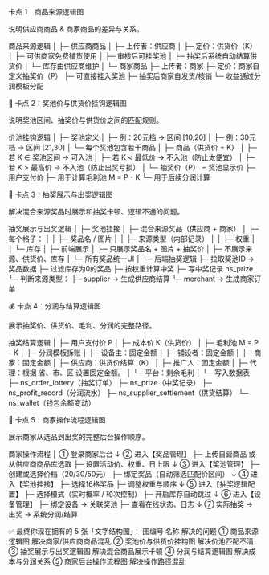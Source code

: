 卡点 1：商品来源逻辑图

说明供应商商品 & 商家商品的差异与关系。

商品来源逻辑
│
├─ 供应商商品
│   ├─ 上传者：供应商
│   ├─ 定价：供货价（K）
│   ├─ 可供商家免费铺货使用
│   ├─ 审核后可挂奖池
│   ├─ 抽奖后系统自动结算供货价
│   └─ 库存由供应商维护
│
└─ 商家商品
    ├─ 上传者：商家
    ├─ 定价：商家自定义抽奖价（P）
    ├─ 可直接挂入奖池
    ├─ 抽奖后商家自发货/核销
    └─ 收益通过分润模板分配

🧱 卡点 2：奖池价与供货价挂钩逻辑图

说明奖池区间、抽奖价与供货价之间的匹配规则。

价池挂钩逻辑
│
├─ 奖池定义
│   ├─ 例：20元档 → 区间 [10,20]
│   ├─ 例：30元档 → 区间 [21,30]
│   └─ 每个奖池包含若干商品
│
├─ 商品（供货价 = K）
│   ├─ 若 K ∈ 奖池区间 → 可入池
│   ├─ 若 K < 最低价 → 不入池（防止太便宜）
│   ├─ 若 K > 最高价 → 不入池（防止出奖亏损）
│
└─ 抽奖价（P） = 奖池显示价
    ├─ 用户支付价
    ├─ 用于计算毛利池 M = P - K
    └─ 用于后续分润计算

🎰 卡点 3：抽奖展示与出奖逻辑图

解决混合来源奖品时展示和抽奖卡顿、逻辑不通的问题。

抽奖展示与出奖逻辑
│
├─ 奖池挂接
│   ├─ 混合来源奖品（供应商 + 商家）
│   ├─ 每个格子：
│   │   ├─ 奖品名 / 图片
│   │   ├─ 来源类型（内部记录）
│   │   ├─ 权重
│   │   └─ 库存
│
├─ 前端展示
│   ├─ 只展示奖品名 + 图片 + 抽奖价
│   ├─ 不展示来源、供货价、库存
│   └─ 所有奖品统一UI
│
└─ 后端抽奖逻辑
    ├─ 拉取奖池ID → 奖品数据
    ├─ 过滤库存为0的奖品
    ├─ 按权重计算中奖
    ├─ 写中奖记录 ns_prize
    └─ 判断来源类型：
        ├─ supplier → 生成供应商结算
        └─ merchant → 生成商家订单

💰 卡点 4：分润与结算逻辑图

展示抽奖价、供货价、毛利、分润的完整路径。

抽奖结算逻辑
│
├─ 用户支付价 P
│
├─ 成本价 K（供货价）
│
├─ 毛利池 M = P - K
│
├─ 分润模板拆账
│   ├─ 设备主：固定金额
│   ├─ 铺设者：固定金额
│   ├─ 商家：固定金额
│   ├─ 供应商：供货价结算（K）
│   ├─ 推广人：固定金额
│   ├─ 代理：根据 省、市、区 设置固定金额。
│   └─ 平台：剩余毛利
│
└─ 写入数据表
    ├─ ns_order_lottery（抽奖订单）
    ├─ ns_prize（中奖记录）
    ├─ ns_profit_record（分润流水）
    ├─ ns_supplier_settlement（供货结算）
    └─ ns_wallet（钱包余额变动）

🧮 卡点 5：商家操作流程逻辑图

展示商家从选品到出奖的完整后台操作顺序。

商家操作流程
│
① 登录商家后台
   ↓
② 进入【奖品管理】
   ├─ 上传自营商品 或 从供应商商品库选取
   ├─ 设置活动价、权重、日上限
   ↓
③ 进入【奖池管理】
   ├─ 创建或选择价档（20/30/50元）
   ├─ 绑定奖品（自动筛选匹配价区间）
   ↓
④ 进入【奖池挂接】
   ├─ 选择16格奖品
   ├─ 调整权重与顺序
   ↓
⑤ 进入【抽奖逻辑配置】
   ├─ 选择模式（实时概率 / 轮次控制）
   ├─ 开启库存自动跳过
   ↓
⑥ 进入【设备管理】
   ├─ 绑定设备 → 关联奖池
   ├─ 查看在线状态、日志
   ↓
⑦ 实际抽奖 → 出奖 → 系统分润/结算

✅ 最终你现在拥有的 5 张「文字结构图」：
图编号	名称	解决的问题
①	商品来源逻辑图	解决商家/供应商商品混乱
②	奖池价与供货价挂钩图	解决价池匹配不清
③	抽奖展示与出奖逻辑图	解决混合商品展示卡顿
④	分润与结算逻辑图	解决成本与分润关系
⑤	商家后台操作流程图	解决操作路径混乱